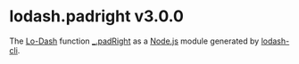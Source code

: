 # lodash.padright v3.0.0

The [Lo-Dash](https://lodash.com/) function [_.padRight](http://lodash.com/docs#padRight) as a [Node.js](http://nodejs.org/) module generated by [lodash-cli](https://www.npmjs.com/package/lodash-cli).
